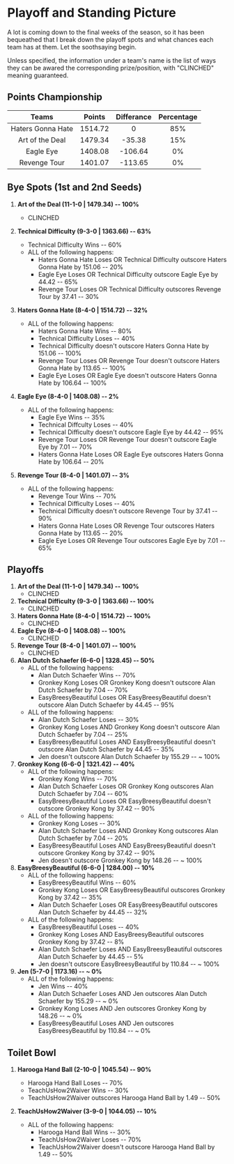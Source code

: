 # Playoff and Standing Picture

A lot is coming down to the final weeks of the season, so it has been bequeathed that I break down the playoff spots and what chances each team has at them.  Let the soothsaying begin.

Unless specified, the information under a team's name is the list of ways they can be awared the corresponding prize/position, with "CLINCHED" meaning guaranteed.

## Points Championship

|       ﻿Teams       |  Points | Differance | Percentage |
|:-----------------:|:-------:|:----------:|:----------:|
| Haters Gonna Hate | 1514.72 |      0     |     85%    |
| Art of the Deal   | 1479.34 |   -35.38   |     15%    |
| Eagle Eye         | 1408.08 |   -106.64  |     0%     |
| Revenge Tour      | 1401.07 |   -113.65  |     0%     |

## Bye Spots (1st and 2nd Seeds)

1. **Art of the Deal (11-1-0 | 1479.34)  --  100%**
    * CLINCHED
2. **Technical Difficulty (9-3-0 | 1363.66)  --  63%**
   * Technical Difficulty Wins  --  60%
   * ALL of the following happens:
        * Haters Gonna Hate Loses OR Technical Difficulty outscore Haters Gonna Hate by 151.06  --  20%
        * Eagle Eye Loses OR Technical Difficulty outscore Eagle Eye by 44.42  --  65%
        * Revenge Tour Loses OR Technical Difficulty outscores Revenge Tour by 37.41  --  30%

3. **Haters Gonna Hate (8-4-0 | 1514.72)  --  32%**
    * ALL of the following happens:
        * Haters Gonna Hate Wins  --  80%
        * Technical Difficulty Loses  -- 40%
        * Technical Difficulty doesn't outscore Haters Gonna Hate by 151.06  --  100%
        * Revenge Tour Loses OR Revenge Tour doesn't outscore Haters Gonna Hate by 113.65  --  100%
        * Eagle Eye Loses OR Eagle Eye doesn't outscore Haters Gonna Hate by 106.64  --  100%

4. **Eagle Eye (8-4-0 | 1408.08)  --  2%**
    * ALL of the following happens:
        * Eagle Eye Wins  --  35%
        * Technical Diffculty Loses  --  40%
        * Technical Difficulty doesn't outscore Eagle Eye by 44.42  --  95%
        * Revenge Tour Loses OR Revenge Tour doesn't outscore Eagle Eye by 7.01  --  70%
        * Haters Gonna Hate Loses OR Eagle Eye outscores Haters Gonna Hate by 106.64  --  20%

5. **Revenge Tour (8-4-0 | 1401.07)  --  3%**
    * ALL of the following happens:
        * Revenge Tour Wins  --  70%
        * Technical Difficulty Loses  --  40%
        * Technical Difficulty doesn't outscore Revenge Tour by 37.41  --  90%
        * Haters Gonna Hate Loses OR Revenge Tour outscores Haters Gonna Hate by 113.65  --  20%
        * Eagle Eye Loses OR Revenge Tour outscores Eagle Eye by 7.01  --  65%

## Playoffs

1. **Art of the Deal (11-1-0 | 1479.34)  --  100%**
    * CLINCHED
2. **Technical Difficulty (9-3-0 | 1363.66)  --  100%**
    * CLINCHED
3. **Haters Gonna Hate (8-4-0 | 1514.72)  --  100%**
    * CLINCHED
4. **Eagle Eye (8-4-0 | 1408.08)  --  100%**
    * CLINCHED
5. **Revenge Tour (8-4-0 | 1401.07)  --  100%**
    * CLINCHED
6. **Alan Dutch Schaefer (6-6-0 | 1328.45)  --  50%**
    * ALL of the following happens:
        * Alan Dutch Schaefer Wins  --  70%
        * Gronkey Kong Loses OR Gronkey Kong doesn't outscore Alan Dutch Schaefer by 7.04  --  70%
        * EasyBreesyBeautiful Loses OR EasyBreesyBeautiful doesn't outscore Alan Dutch Schaefer by 44.45  --  95%
    * ALL of the following happens:
        * Alan Dutch Schaefer Loses  --  30%
        * Gronkey Kong Loses AND Gronkey Kong doesn't outscore Alan Dutch Schaefer by 7.04  --  25%
        * EasyBreesyBeautiful Loses AND EasyBreesyBeautiful doesn't outscore Alan Dutch Schaefer by 44.45  -- 35%
        * Jen doesn't outscore Alan Dutch Schaefer by 155.29  --  ~ 100%
7. **Gronkey Kong (6-6-0 | 1321.42)  --  40%**
    * ALL of the following happens:
        * Gronkey Kong Wins  --  70%
        * Alan Dutch Schaefer Loses OR Gronkey Kong outscores Alan Dutch Schaefer by 7.04  --  60%
        * EasyBreesyBeautiful Loses OR EasyBreesyBeautiful doesn't outscore Gronkey Kong by 37.42  --  90%
    * ALL of the following happens:
        * Gronkey Kong Loses  --  30%
        * Alan Dutch Schaefer Loses AND Gronkey Kong outscores Alan Dutch Schaefer by 7.04  --  20%
        * EasyBreesyBeautiful Loses AND EasyBreesyBeautiful doesn't outscore Gronkey Kong by 37.42  --  90%
        * Jen doesn't outscore Gronkey Kong by 148.26  --  ~ 100%
8. **EasyBreesyBeautiful (6-6-0 | 1284.00)  -- 10%**
    * ALL of the following happens:
        * EasyBreesyBeautiful Wins  --  60%
        * Gronkey Kong Loses OR EasyBreesyBeautiful outscores Gronkey Kong by 37.42  --  35%
        * Alan Dutch Schaefer Loses OR EasyBreesyBeautiful outscores Alan Dutch Schaefer by 44.45  --  32%
    * ALL of the following happens:
        * EasyBreesyBeautiful Loses  --  40%
        * Gronkey Kong Loses AND EasyBreesyBeautiful outscores Gronkey Kong by 37.42  --  8%
        * Alan Dutch Schaefer Loses AND EasyBreesyBeautiful outscores Alan Dutch Schaefer by 44.45  --  5%
        * Jen doesn't outscore EasyBreesyBeautiful by 110.84  --  ~ 100%
9. **Jen (5-7-0 | 1173.16)  --  ~ 0%**
    * ALL of the following happens:
        * Jen Wins  --  40%
        * Alan Dutch Schaefer Loses AND Jen outscores Alan Dutch Schaefer by 155.29  --  ~ 0%
        * Gronkey Kong Loses AND Jen outscores Gronkey Kong by 148.26  --  ~ 0%
        * EasyBreesyBeautiful Loses AND Jen outscores EasyBreesyBeautiful by 110.84  --  ~ 0%

## Toilet Bowl

1. **Harooga Hand Ball (2-10-0 | 1045.54)  --  90%**
    * Harooga Hand Ball Loses  --  70%
    * TeachUsHow2Waiver Wins  --  30%
    * TeachUsHow2Waiver outscores Harooga Hand Ball by 1.49  --  50%

2. **TeachUsHow2Waiver (3-9-0 | 1044.05)  --  10%**
    * ALL of the following happens:
        * Harooga Hand Ball Wins  --  30%
        * TeachUsHow2Waiver Loses  --  70%
        * TeachUsHow2Waiver doesn't outscore Harooga Hand Ball by 1.49  --  50%
